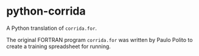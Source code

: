 python-corrida
==============

A Python translation of `corrida.for`.

The original FORTRAN program `corrida.for` was written by Paulo Polito to
create a training spreadsheet for running.

